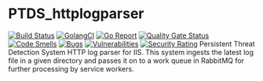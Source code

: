 # PTDS_httplogparser

[![Build Status](https://travis-ci.org/ozfive/BPTDS_httplogparser.svg?branch=master)](https://ttravis-ci.org/ozfive/PTDS_httplogparser)
[![GolangCI](https://golangci.com/badges/github.com/ozfive/PTDS_httplogparser.svg)](https://golangci.com)
[![Go Report](https://goreportcard.com/badge/github.com/ozfive/PTDS_httplogparser)](https://goreportcard.com/badge/github.com/ozfive/PTDS_httplogparser)
[![Quality Gate Status](https://sonarcloud.io/api/project_badges/measure?project=ozfive_PTDS_httplogparser&metric=alert_status)](https://sonarcloud.io/dashboard?id=ozfive_PTDS_httplogparser)
[![Code Smells](https://sonarcloud.io/api/project_badges/measure?project=ozfive_PTDS_httplogparser&metric=code_smells)](https://sonarcloud.io/dashboard?id=ozfive_PTDS_httplogparser)
[![Bugs](https://sonarcloud.io/api/project_badges/measure?project=ozfive_PTDS_httplogparser&metric=bugs)](https://sonarcloud.io/dashboard?id=ozfive_PTDS_httplogparser)
[![Vulnerabilities](https://sonarcloud.io/api/project_badges/measure?project=ozfive_PTDS_httplogparser&metric=vulnerabilities)](https://sonarcloud.io/dashboard?id=ozfive_PTDS_httplogparser)
[![Security Rating](https://sonarcloud.io/api/project_badges/measure?project=ozfive_PTDS_httplogparser&metric=security_rating)](https://sonarcloud.io/dashboard?id=ozfive_PTDS_httplogparser)
Persistent Threat Detection System HTTP log parser for IIS. This system ingests the latest log file in a given directory and passes it on to a work queue in RabbitMQ for further processing by service workers.
